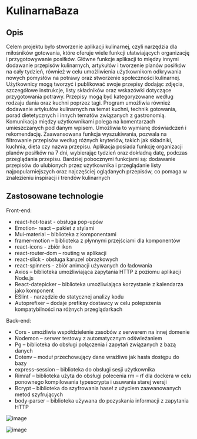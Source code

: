 # KulinarnaBaza
## Opis
Celem projektu było stworzenie aplikacji kulinarnej, czyli narzędzia dla miłośników
gotowania, które oferuje wiele funkcji ułatwiających organizację i przygotowywanie posiłków.
Główne funkcje aplikacji to między innymi dodawanie przepisów kulinarnych, artykułów i
tworzenie planów posiłków na cały tydzień, również w celu umożliwienia użytkownikom
odkrywania nowych pomysłów na potrawy oraz stworzenie społeczności kulinarnej.
Użytkownicy mogą tworzyć i publikować swoje przepisy dodając zdjęcia, szczegółowe
instrukcje, listy składników oraz wskazówki dotyczące przygotowania potrawy. Przepisy mogą
być kategoryzowane według rodzaju dania oraz kuchni poprzez tagi. Program umożliwia
również dodawanie artykułów kulinarnych na temat kuchni, technik gotowania, porad
dietetycznych i innych tematów związanych z gastronomią. Komunikacja między
użytkownikami polega na komentarzach umieszczanych pod danym wpisem. Umożliwia to
wymianę doświadczeń i rekomendację. Zaawansowana funkcja wyszukiwania, pozwala na
filtrowanie przepisów według różnych kryteriów, takich jak składniki, kuchnia, dieta czy
nazwa przepisu. Aplikacja posiada funkcję organizacji planów posiłków na 7 dni, wybierając
tydzień oraz dokładną datę, podczas przeglądania przepisu. Bardziej pobocznymi funkcjami
są: dodawanie przepisów do ulubionych przez użytkownika i przeglądanie listy
najpopularniejszych oraz najczęściej oglądanych przepisów, co pomaga w znalezieniu
inspiracji i trendów kulinarnych

## Zastosowane technologie

Front-end:
- react-hot-toast - obsługa pop-upów
- Emotion- react – pakiet z stylami
- Mui-material – biblioteka z komponentami
- framer-motion – biblioteka z płynnymi przejściami dla komponentów
- react-icons - zbiór ikon
- react-router-dom – routing w aplikacji
- react-slick - obsługa karuzel obrazkowych
- react-spinners - zbiór animacji używanych do ładowania
- Axios – biblioteka umożliwiająca zapytania HTTP z poziomu aplikacji Node.js
- React-datepicker – biblioteka umożliwiająca korzystanie z kalendarza jako komponent
- ESlint - narzędzie do statycznej analizy kodu
- Autoprefixer – dodaje prefiksy dostawcy w celu polepszenia kompatybilności na różnych
przeglądarkach

Back-end:
- Cors - umożliwia współdzielenie zasobów z serwerem na innej domenie
- Nodemon – serwer testowy z automatycznym odświeżaniem
- Pg – biblioteka do obsługi połączenia i zapytań związanych z bazą danych
- Dotenv – moduł przechowujący dane wrażliwe jak hasła dostępu do bazy
- express-session – biblioteka do obsługi sesji użytkownika
- Rimraf – biblioteka użyta do obsługi polecenia rm – rf dla dockera w celu ponownego
kompilowania typescrypta i usuwania starej wersji
- Bcrypt – biblioteka do szyfrowania haseł z użyciem zaawanowanych metod szyfrujących
- body-parser – biblioteka używana do pozyskania informacji z zapytania HTTP


![image](https://github.com/Skalik2/KulinarnaBaza/assets/106670239/dceb7f61-065d-4cd7-bc97-5712959f2cd3)

![image](https://github.com/Skalik2/KulinarnaBaza/assets/106670239/e37f2889-269b-48c9-aae7-4094df81574c)


